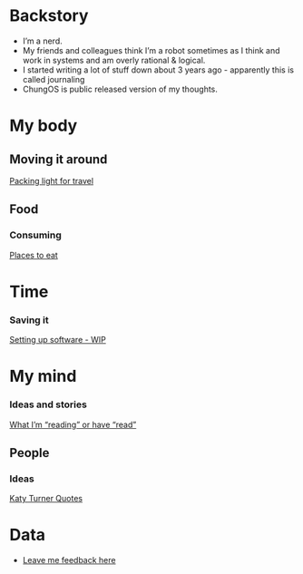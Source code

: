# Backstory
* I’m a nerd.
* My friends and colleagues think I’m a robot sometimes as I think and work in systems and am overly rational & logical.
* I started writing a lot of stuff down about 3 years ago - apparently this is called journaling
* ChungOS is public released version of my thoughts.


# My body
## Moving it around
[Packing light for travel](/Packing-for-travel.md) <br/>

## Food
### Consuming
[Places to eat](/Places-to-eat.md) <br/>


# Time
### Saving it
[Setting up software - WIP](/setup.md) <br/>


# My mind
### Ideas and stories
[What I’m “reading” or have “read”](https://www.goodreads.com/review/list/5194707-andy-chung) <br/>


## People
### Ideas
[Katy Turner Quotes](/kat0.md) <br/>


# Data
* [Leave me feedback here](https://tinyvc.typeform.com/to/dq2IuP)

